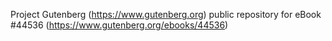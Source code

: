 Project Gutenberg (https://www.gutenberg.org) public repository for eBook #44536 (https://www.gutenberg.org/ebooks/44536)
